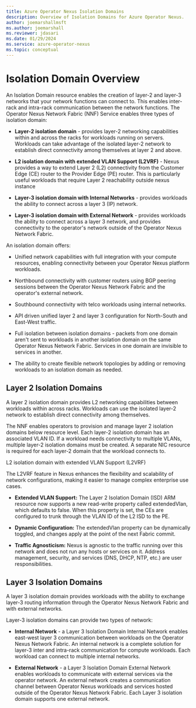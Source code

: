 ```yaml
---
title: Azure Operator Nexus Isolation Domains
description: Overview of Isolation Domains for Azure Operator Nexus.
author: joemarshallmsft
ms.author: joemarshall
ms.reviewer: jdasari
ms.date: 01/29/2024
ms.service: azure-operator-nexus
ms.topic: conceptual
---
```


# Isolation Domain Overview

An Isolation Domain resource enables the creation of layer-2 and layer-3 networks that your network functions can connect to. This enables inter-rack and intra-rack communication between the network functions. The Operator Nexus Network Fabric (NNF) Service enables three types of isolation domain:

-   **Layer-2 isolation domain** - provides layer-2 networking capabilities within and across the racks for workloads running on servers. Workloads can take advantage of the isolated layer-2 network to establish direct connectivity among themselves at layer 2 and above.

- **L2 isolation domain with extended VLAN Support (L2VRF)** - Nexus provides a way to extend Layer 2 (L2) connectivity from the Customer Edge (CE) router to the Provider Edge (PE) router. This is particularly useful workloads that require Layer 2 reachability outside nexus instance  

-   **Layer-3 isolation domain with Internal Networks** - provides workloads the ability to connect across a layer 3 (IP) network.

-   **Layer-3 isolation domain with External Network** - provides workloads the ability to connect across a layer 3 network, and provides connectivity to the operator's network outside of the Operator Nexus Network Fabric.

An isolation domain offers:

-   Unified network capabilities with full integration with your compute resources, enabling connectivity between your Operator Nexus platform workloads.

-   Northbound connectivity with customer routers using BGP peering sessions between the Operator Nexus Network Fabric and the operator's external network.

-   Southbound connectivity with telco workloads using internal networks.

-   API driven unified layer 2 and layer 3 configuration for North-South and East-West traffic.

- Full isolation between isolation domains - packets from one domain aren't sent to workloads in another isolation domain on the same Operator Nexus Network Fabric. Services in one domain are invisible to services in another.

- The ability to create flexible network topologies by adding or removing workloads to an isolation domain as needed.

## Layer 2 Isolation Domains

A layer 2 isolation domain provides L2 networking capabilities between workloads within across racks. Workloads can use the isolated layer-2 network to establish direct connectivity among themselves.

The NNF enables operators to provision and manage layer 2 isolation domains below resource level. Each layer-2 isolation domain has an associated VLAN ID. If a workload needs connectivity to multiple VLANs, multiple layer-2 isolation domains must be created. A separate NIC resource is required for each layer-2 domain that the workload connects to.

L2 isolation domain with extended VLAN Support (L2VRF) 

The L2VRF feature in Nexus enhances the flexibility and scalability of network configurations, making it easier to manage complex enterprise use cases. 

- **Extended VLAN Support:** The Layer 2 Isolation Domain (ISD) ARM resource now supports a new read-write property called extendedVlan, which defaults to false. When this property is set, the CEs are configured to trunk through the VLAN ID of the L2 ISD to the PE.

- **Dynamic Configuration:** The extendedVlan property can be dynamically toggled, and changes apply at the point of the next Fabric commit.
    
- **Traffic Agnosticism:** Nexus is agnostic to the traffic running over this network and does not run any hosts or services on it. Address management, security, and services (DNS, DHCP, NTP, etc.) are user responsibilities.

## Layer 3 Isolation Domains

A layer 3 isolation domain provides workloads with the ability to exchange layer-3 routing information through the Operator Nexus Network Fabric and with external networks.

Layer-3 isolation domains can provide two types of network:

-   **Internal Network** - a Layer 3 Isolation Domain Internal Network enables east-west layer 3 communication between workloads on the Operator Nexus Network Fabric. An internal network is a complete solution for layer-3 inter and intra-rack communication for compute workloads. Each workload can connect to multiple internal networks.

-   **External Network** - a Layer 3 Isolation Domain External Network enables workloads to communicate with external services via the operator network. An external network creates a communication channel between Operator Nexus workloads and services hosted outside of the Operator Nexus Network Fabric. Each Layer 3 isolation domain supports one external network.